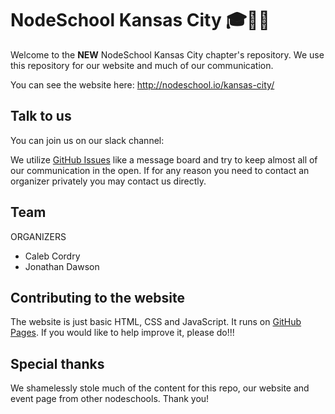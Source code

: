 # NodeSchool Kansas City 🎓🏫🎒

Welcome to the **NEW** NodeSchool Kansas City chapter's repository. We use this
repository for our website and much of our communication.

You can see the website here: http://nodeschool.io/kansas-city/


## Talk to us
You can join us on our slack channel:
<script async defer src="https://slack.nodeschoolkc.com/slackin.js"></script>


We utilize [GitHub Issues](https://github.com/nodeschool/kansas-city/issues)
like a message board and try to keep almost all of our communication in the open. If
for any reason you need to contact an organizer privately you may contact us
directly.


## Team
  ORGANIZERS
 - Caleb Cordry
 - Jonathan Dawson


## Contributing to the website

The website is just basic HTML, CSS and JavaScript. It runs on [GitHub
Pages](https://pages.github.com/). If you would like to help improve it,
please do!!!


## Special thanks

We shamelessly stole much of the content for this repo, our website and event
page from other nodeschools. Thank you!
